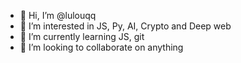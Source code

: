 - 👋 Hi, I’m @lulouqq
- 👀 I’m interested in JS, Py, AI, Crypto and Deep web
- 🌱 I’m currently learning JS, git
- 💞️ I’m looking to collaborate on anything

<!---
lulouqq/lulouqq is a ✨ special ✨ repository because its `README.md` (this file) appears on your GitHub profile.
You can click the Preview link to take a look at your changes.
--->
